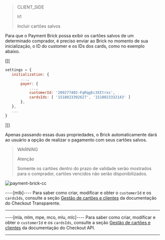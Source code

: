 > CLIENT_SIDE
>
> h1
>
> Incluir cartões salvos

Para que o Payment Brick possa exibir os cartões salvos de um determinado comprador, é preciso enviar ao Brick no momento de sua inicialização, o ID do customer e os IDs dos cards, como no exemplo abaixo.

[[[
```Javascript
settings = {
   initialization: {
       ...,
       payer: {
           ...,
           customerId: '209277402-FqRqgEc3XItrxs',
           cardsIds: [ '1518023392627', '1518023332143' ]
       },
   },
   ...
}
```
]]]

Apenas passando essas duas propriedades, o Brick automaticamente dará ao usuário a opção de realizar o pagamento com seus cartões salvos.

> WARNING
>
> Atenção
>
> Somente os cartões dentro do prazo de validade serão mostrados para o comprador, cartões vencidos não serão disponibilizados.

![payment-brick-cc](checkout-bricks/payment-brick-cc.pt.gif)

----[mlb]----
Para saber como criar, modificar e obter o `customerId` e os `cardsIds`, consulte a seção [Gestão de cartões e clientes](/developers/pt/docs/checkout-api/customer-management) da documentação do Checkout Transparente.

------------

----[mla, mlm, mpe, mco, mlu, mlc]---- 
Para saber como criar, modificar e obter o `customerId` e os `cardsIds`, consulte a seção [Gestão de cartões e clientes](/developers/pt/docs/checkout-api/customer-management) da documentação do Checkout API.

------------